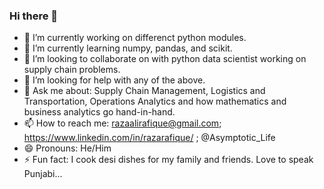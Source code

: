 ### Hi there 👋


- 🔭 I’m currently working on differenct python modules.
- 🌱 I’m currently learning numpy, pandas, and scikit. 
- 👯 I’m looking to collaborate on with python data scientist working on supply chain problems. 
- 🤔 I’m looking for help with any of the above. 
- 💬 Ask me about: Supply Chain Management, Logistics and Transportation, Operations Analytics and how mathematics and business analytics go hand-in-hand. 
- 📫 How to reach me: razaalirafique@gmail.com; https://www.linkedin.com/in/razarafique/ ; @Asymptotic_Life
- 😄 Pronouns: He/Him
- ⚡ Fun fact: I cook desi dishes for my family and friends. Love to speak Punjabi...

